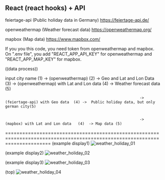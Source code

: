 
React (react hooks) + API
--------------------------

feiertage-api (Public holiday data in Germany)
https://feiertage-api.de/

openweathermap (Weather forecast data)
https://openweathermap.org/

mapbox (Map data)
https://www.mapbox.com/


If you you this code, you need token from openweathermap and mapbox.
On ".env file", you add "REACT_APP_API_KEY" for openweathermap and "REACT_APP_MAP_KEY" for mapbox.


((data process))

input city name (1) ->  (openweathermap) (2) -> Geo and Lat and Lon Data (3) -> (openweathermap) with Lat and Lon data (4) -> Weather forecast data (5)

                                                                 -> (feiertage-api) with Geo data  (4) ->  Public holiday data, but only german city(5)

                                                                 
                                                                 -> (mapbox) with Lat and Lon data   (4)  -> Map data (5)
                                                                 

============================================================================================================================
(example display1)
![weather_holiday_01](https://user-images.githubusercontent.com/59493506/155118822-83610e52-12b2-4922-b6c7-4517ae14d48e.jpg)


(example display2)
![weather_holiday_02](https://user-images.githubusercontent.com/59493506/155118856-5d6dcb1d-e44d-4e95-8f8f-513a01817231.jpg)


(example display3)
![weather_holiday_03](https://user-images.githubusercontent.com/59493506/155118887-65ff4ade-4d95-4bd3-ab23-9482451c21eb.jpg)


(top)
![weather_holiday_04](https://user-images.githubusercontent.com/59493506/155118909-2cc4c0f6-4a32-4a14-a805-94f5e0c5a08e.jpg)
